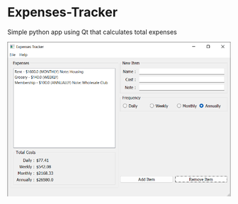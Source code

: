 # Expenses-Tracker
Simple python app using Qt that calculates total expenses

![Screens](/media/screenshots/0.png)